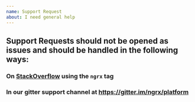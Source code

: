 ```yaml
---
name: Support Request
about: I need general help
---
```


<!-- ❤️ ngrx? Please consider supporting our collective: 👉  [donate](https://opencollective.com/ngrx/donate) -->

## Support Requests should not be opened as issues and should be handled in the following ways:

### On [StackOverflow](https://stackoverflow.com/questions/tagged/ngrx) using the `ngrx` tag

### In our gitter support channel at https://gitter.im/ngrx/platform
